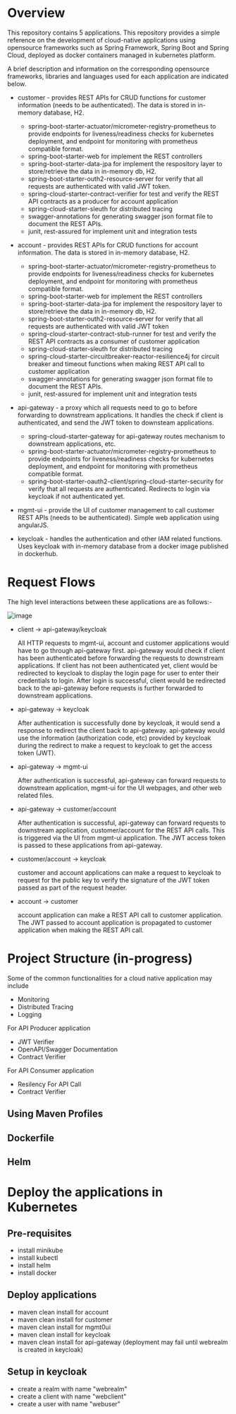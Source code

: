 # Overview
This repository contains 5 applications. This repository provides a simple reference on the development of cloud-native applications using opensource frameworks such as Spring Framework, Spring Boot and Spring Cloud, deployed as docker containers managed in kubernetes platform.

A brief description and information on the corresponding opensource frameworks, libraries and languages used for each application are indicated below.

  * customer - provides REST APIs for CRUD functions for customer information (needs to be authenticated). The data is stored in in-memory database, H2.
      * spring-boot-starter-actuator/micrometer-registry-prometheus to provide endpoints for liveness/readiness checks for kubernetes deployment, and endpoint for monitoring with prometheus compatible format.
      * spring-boot-starter-web for implement the REST controllers
      * spring-boot-starter-data-jpa for implement the respository layer to store/retrieve the data in in-memory db, H2. 
      * spring-boot-starter-outh2-resource-server for verify that all requests are authenticated with valid JWT token.
      * spring-cloud-starter-contract-verifier for test and verify the REST API contracts as a producer for account application
      * spring-cloud-starter-sleuth for distributed tracing
      * swagger-annotations for generating swagger json format file to document the REST APIs.
      * junit, rest-assured for implement unit and integration tests

  * account - provides REST APIs for CRUD functions for account information. The data is stored in in-memory database, H2.
      * spring-boot-starter-actuator/micrometer-registry-prometheus to provide endpoints for liveness/readiness checks for kubernetes deployment, and endpoint for monitoring with prometheus compatible format.
      * spring-boot-starter-web for implement the REST controllers
      * spring-boot-starter-data-jpa for implement the respository layer to store/retrieve the data in in-memory db, H2.
      * spring-boot-starter-outh2-resource-server for verify that all requests are authenticated with valid JWT token
      * spring-cloud-starter-contract-stub-runner for test and verify the REST API contracts as a consumer of customer application
      * spring-cloud-starter-sleuth for distributed tracing
      * spring-cloud-starter-circuitbreaker-reactor-resilience4j for circuit breaker and timeout functions when making REST API call to customer application
      * swagger-annotations for generating swagger json format file to document the REST APIs.
      * junit, rest-assured for implement unit and integration tests

  * api-gateway - a proxy which all requests need to go to before forwarding to downstream applications. It handles the check if client is authenticated, and send the JWT token to downsteam applications.
      * spring-cloud-starter-gateway for api-gateway routes mechanism to downstream applications, etc.
      * spring-boot-starter-actuator/micrometer-registry-prometheus to provide endpoints for liveness/readiness checks for kubernetes deployment, and endpoint for monitoring with prometheus compatible format.
      * spring-boot-starter-oauth2-client/spring-cloud-starter-security for verify that all requests are authenticated. Redirects to login via keycloak if not authenticated yet.

  * mgmt-ui - provide the UI of customer management to call customer REST APIs (needs to be authenticated). Simple web application using angularJS.      

  * keycloak - handles the authentication and other IAM related functions. Uses keycloak with in-memory database from a docker image published in dockerhub.

# Request Flows
The high level interactions between these applications are as follows:-

![image](https://user-images.githubusercontent.com/36339970/125591091-0e66235b-1e31-4b05-ad6c-b3670f14f85c.png)

  * client -> api-gateway/keycloak

    All HTTP requests to mgmt-ui, account and customer applications would have to go through api-gateway first. api-gateway would check if client has been authenticated before forwarding the requests to downstream applications. If client has not been authenticated yet, client would be redirected to keycloak to display the login page for user to enter their credentials to login. After login is successful, client would be redirected back to the api-gateway before requests is further forwarded to downstream applications.
    
  * api-gateway -> keycloak

    After authentication is successfully done by keycloak, it would send a response to redirect the client back to api-gateway. api-gateway would use the information (authorization code, etc) provided by keycloak during the redirect to make a request to keycloak to get the access token (JWT). 

  * api-gateway -> mgmt-ui

    After authentication is successful, api-gateway can forward requests to downstream application, mgmt-ui for the UI webpages, and other web related files.

  * api-gateway -> customer/account

    After authentication is successful, api-gateway can forward requests to downstream application, customer/account for the REST API calls. This is triggered via the UI from mgmt-ui application.
    The JWT access token is passed to these applications from api-gateway.

  * customer/account -> keycloak

    customer and account applications can make a request to keycloak to request for the public key to verify the signature of the JWT token passed as part of the request header.

  * account -> customer

    account application can make a REST API call to customer application. The JWT passed to account application is propagated to customer application when making the REST API call.


# Project Structure (in-progress)
Some of the common functionalities for a cloud native application may include
  * Monitoring
  * Distributed Tracing
  * Logging
  
For API Producer application
  * JWT Verifier
  * OpenAPI/Swagger Documentation
  * Contract Verifier

For API Consumer application
  * Resilency For API Call
  * Contract Verifier

## Using Maven Profiles

## Dockerfile

## Helm


# Deploy the applications in Kubernetes
## Pre-requisites
  * install minikube
  * install kubectl
  * install helm
  * install docker

## Deploy applications
  * maven clean install for account
  * maven clean install for customer
  * maven clean install for mgmt0ui
  * maven clean install for keycloak
  * maven clean install for api-gateway (deployment may fail until webrealm is created in keycloak)

## Setup in keycloak
  * create a realm with name "webrealm"
  * create a client with name "webclient"
  * create a user with name "webuser"

